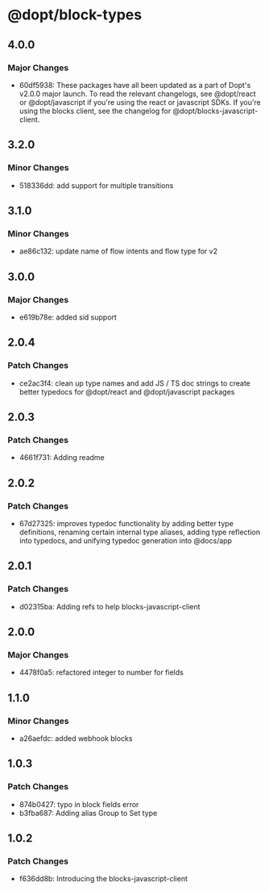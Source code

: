 # @dopt/block-types

## 4.0.0

### Major Changes

- 60df5938: These packages have all been updated as a part of Dopt's v2.0.0 major launch. To read the relevant changelogs, see @dopt/react or @dopt/javascript if you're using the react or javascript SDKs. If you're using the blocks client, see the changelog for @dopt/blocks-javascript-client.

## 3.2.0

### Minor Changes

- 518336dd: add support for multiple transitions

## 3.1.0

### Minor Changes

- ae86c132: update name of flow intents and flow type for v2

## 3.0.0

### Major Changes

- e619b78e: added sid support

## 2.0.4

### Patch Changes

- ce2ac3f4: clean up type names and add JS / TS doc strings to create better typedocs for @dopt/react and @dopt/javascript packages

## 2.0.3

### Patch Changes

- 4661f731: Adding readme

## 2.0.2

### Patch Changes

- 67d27325: improves typedoc functionality by adding better type definitions, renaming certain internal type aliases, adding type reflection into typedocs, and unifying typedoc generation into @docs/app

## 2.0.1

### Patch Changes

- d02315ba: Adding refs to help blocks-javascript-client

## 2.0.0

### Major Changes

- 4478f0a5: refactored integer to number for fields

## 1.1.0

### Minor Changes

- a26aefdc: added webhook blocks

## 1.0.3

### Patch Changes

- 874b0427: typo in block fields error
- b3fba687: Adding alias Group to Set type

## 1.0.2

### Patch Changes

- f636dd8b: Introducing the blocks-javascript-client
